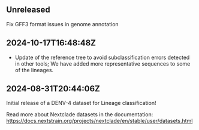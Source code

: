 ## Unreleased

Fix GFF3 format issues in genome annotation


## 2024-10-17T16:48:48Z

- Update of the reference tree to avoid subclassification errors detected in other tools; We have added more representative sequences to some of the lineages.

## 2024-08-31T20:44:06Z

Initial release of a DENV-4 dataset for Lineage classification!

Read more about Nextclade datasets in the documentation: https://docs.nextstrain.org/projects/nextclade/en/stable/user/datasets.html
